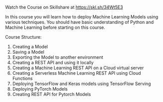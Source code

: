 Watch the Course on Skillshare  at https://skl.sh/34Wt5E3

In this course you will learn how to deploy Machine Learning Models using various techniques. You should have basic understanding of Python and Machine Learning before starting on this course. 

Course Structure:

1. Creating a Model
2. Saving a Model
3. Exporting the Model to another environment
4. Creating a REST API and using it locally
5. Creating a Machine Learning REST API on a Cloud virtual server
6. Creating a Serverless Machine Learning REST API using Cloud Functions
7. Deploying TensorFlow and Keras models using TensorFlow Serving
8. Deploying PyTorch Models
9. Creating REST API for Pytorch Models
